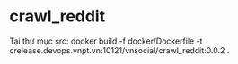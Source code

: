 # crawl_reddit
Tại thư mục src: 
                docker build -f docker/Dockerfile -t crelease.devops.vnpt.vn:10121/vnsocial/crawl_reddit:0.0.2 .